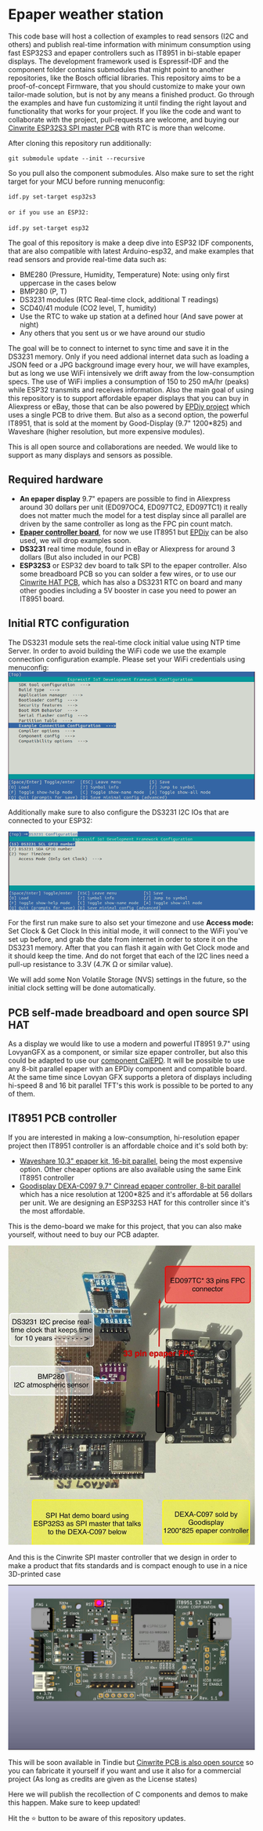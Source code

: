 # Epaper weather station

This code base will host a collection of examples to read sensors (I2C and others) and publish real-time information with minimum consumption using fast ESP32S3 and epaper controllers such as IT8951 in bi-stable epaper displays.
The development framework used is Espressif-IDF and the component folder contains submodules that might point to another repositories, like the Bosch official libraries.
This repository aims to be a proof-of-concept Firmware, that you should customize to make your own tailor-made solution, but is not by any means a finished product. 
Go through the examples and have fun customizing it until finding the right layout and functionality that works for your project. If you like the code and want to collaborate with the project, pull-requests are welcome, and buying our [Cinwrite ESP32S3 SPI master PCB](https://www.tindie.com/stores/fasani) with RTC is more than welcome.

After cloning this repository run additionally:

    git submodule update --init --recursive

So you pull also the component submodules. Also make sure to set the right target for your MCU before running menuconfig:

    idf.py set-target esp32s3

    or if you use an ESP32:

    idf.py set-target esp32

The goal of this repository is make a deep dive into ESP32 IDF components, that are also compatible with latest Arduino-esp32, and make examples that read sensors and provide real-time data such as: 

- BME280 (Pressure, Humidity, Temperature) Note: using only first uppercase in the cases below
- BMP280 (P, T)
- DS3231 modules (RTC Real-time clock, additional T readings)
- SCD40/41 module (CO2 level, T, humidity)
- Use the RTC to wake up station at a defined hour (And save power at night)
- Any others that you sent us or we have around our studio

The goal will be to connect to internet to sync time and save it in the DS3231 memory. Only if you need addional internet data such as loading a JSON feed or a JPG background image every hour, we will have examples, but as long we use WiFi intensively we drift away from the low-consumption specs. The use of WiFi implies a consumption of 150 to 250 mA/hr (peaks) while ESP32 transmits and receives information.
Also the main goal of using this repository is to support affordable epaper displays that you can buy in Aliexpress or eBay, those that can be also powered by [EPDiy project](https://github.com/vroland/epdiy) which uses a single PCB to drive them. But also as a second option, the powerful IT8951, that is sold at the moment by Good-Display (9.7" 1200*825) and Waveshare (higher resolution, but more expensive modules).

This is all open source and collaborations are needed. We would like to support as many displays and sensors as possible.

## Required hardware

- **An epaper display**
 9.7" epapers are possible to find in Aliexpress around 30 dollars per unit (ED097OC4, ED097TC2, ED097TC1) it really does not matter much the model for a test display since all parallel are driven by the same controller as long as the FPC pin count match.
- [**Epaper controller board**](#it8951-pcb-controller), for now we use IT8951 but [EPDiy](https://github.com/vroland/epdiy) can be also used, we will drop examples soon.
- **DS3231** real time module, found in eBay or Aliexpress for around 3 dollars (But also included in our PCB)
- **ESP32S3** or ESP32 dev board to talk SPI to the epaper controller. Also some breadboard PCB so you can solder a few wires, or to use our [Cinwrite HAT PCB](https://www.tindie.com/stores/fasani), which has also a DS3231 RTC on board and many other goodies including a 5V booster in case you need to power an IT8951 board.

## Initial RTC configuration

The DS3231 module sets the real-time clock initial value using NTP time Server.
In order to avoid building the WiFi code we use the example connection configuration example. Please set your WiFi credentials using menuconfig:
![WiFi config](assets/readme/wifi-configuration.png)

Additionally make sure to also configure the DS3231 I2C IOs that are connected to your ESP32:

![DS3231 config](assets/readme/ds3231.png)

For the first run make sure to also set your timezone and use **Access mode:** Set Clock & Get Clock
In this initial mode, it will connect to the WiFi you've set up before, and grab the date from internet in order to store it on the DS3231 memory. After that you can flash it again with Get Clock mode and it should keep the time. 
And do not forget that each of the I2C lines need a pull-up resistance to 3.3V (4.7K Ω or similar value).

We will add some Non Volatile Storage (NVS) settings in the future, so the initial clock setting will be done automatically. 

## PCB self-made breadboard and open source SPI HAT

As a display we would like to use a modern and powerful IT8951 9.7" using LovyanGFX as a component, or similar size epaper controller, but also this could be adapted to use our [component CalEPD](https://github.com/martinberlin/CalEPD).
It will be possible to use any 8-bit parallel epaper with an EPDiy component and compatible board.
At the same time since Lovyan GFX supports a pletora of displays including hi-speed 8 and 16 bit parallel TFT's this work is possible to be ported to any of them. 

## IT8951 PCB controller

If you are interested in making a low-consumption, hi-resolution epaper project then IT8951 controller is an affordable choice and it's sold both by:

- [Waveshare 10.3" epaper kit, 16-bit parallel](https://www.waveshare.com/product/displays/e-paper/epaper-1/10.3inch-e-paper-hat.htm), being the most expensive option. Other cheaper options are also available using the same Eink IT8951 controller
- [Goodisplay DEXA-C097 9.7" Cinread epaper controller, 8-bit parallel](https://www.good-display.com/product/425.html) which has a nice resolution at 1200*825 and it's affordable at 56 dollars per unit. We are designing an ESP32S3 HAT for this controller since it's the most affordable.

This is the demo-board we make for this project, that you can also make yourself, without need to buy our PCB adapter.

![Cinwrite test board](assets/s3-hat-dexa-it8951-pcb.jpg)

And this is the Cinwrite SPI master controller that we design in order to make a product that fits standards and is compact enough to use in a nice 3D-printed case

![Cinwrite](https://github.com/martinberlin/H-cinread-it8951/raw/main/components/assets/IT8951-HAT-Front.jpg)

This will be soon available in Tindie but [Cinwrite PCB is also open source](https://github.com/martinberlin/H-cinread-it8951) so you can fabricate it yourself if you want and use it also for a commercial project (As long as credits are given as the License states)

Here we will publish the recollection of C components and demos to make this happen. Make sure to keep updated!

Hit the ⭐ button to be aware of this repository updates.